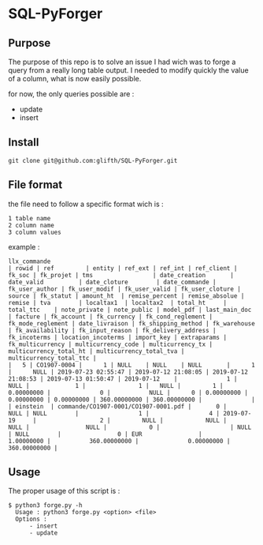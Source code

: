 # SQL-PyForger
## Purpose
The purpose of this repo is to solve an issue I had wich was to forge a query from a really
long table output. I needed to modify quickly the value of a column, what is now easily
possible. 

for now, the only queries possible are :
- update
- insert

## Install
```
git clone git@github.com:glifth/SQL-PyForger.git
```
## File format
the file need to follow a specific format wich is :
```
1 table name
2 column name
3 column values
```
example :
```
llx_commande
| rowid | ref         | entity | ref_ext | ref_int | ref_client | fk_soc | fk_projet | tms                 | date_creation       | date_valid          | date_cloture        | date_commande | fk_user_author | fk_user_modif | fk_user_valid | fk_user_cloture | source | fk_statut | amount_ht  | remise_percent | remise_absolue | remise | tva        | localtax1  | localtax2  | total_ht     | total_ttc    | note_private | note_public | model_pdf | last_main_doc                        | facture | fk_account | fk_currency | fk_cond_reglement | fk_mode_reglement | date_livraison | fk_shipping_method | fk_warehouse | fk_availability | fk_input_reason | fk_delivery_address | fk_incoterms | location_incoterms | import_key | extraparams | fk_multicurrency | multicurrency_code | multicurrency_tx | multicurrency_total_ht | multicurrency_total_tva | multicurrency_total_ttc |
|   5 | CO1907-0004 |      1 | NULL    | NULL    | NULL       |      1 |      NULL | 2019-07-23 02:55:47 | 2019-07-12 21:08:05 | 2019-07-12 21:08:53 | 2019-07-13 01:50:47 | 2019-07-12    |              1 |          NULL |             1 |               1 |   NULL |         1 | 0.00000000 |              0 |           NULL |      0 | 0.00000000 | 0.00000000 | 0.00000000 | 360.00000000 | 360.00000000 |              |             | einstein  | commande/CO1907-0001/CO1907-0001.pdf |       0 |       NULL | NULL        |                 1 |                 4 | 2019-07-19     |                  2 |         NULL |            NULL |            NULL |                NULL |            0 |                    | NULL       | NULL        |                0 | EUR                |       1.00000000 |           360.00000000 |              0.00000000 |            360.00000000 |

```
## Usage
The proper usage of this script is :
```
$ python3 forge.py -h
  Usage : python3 forge.py <option> <file>
  Options :
	  - insert
	  - update
```
